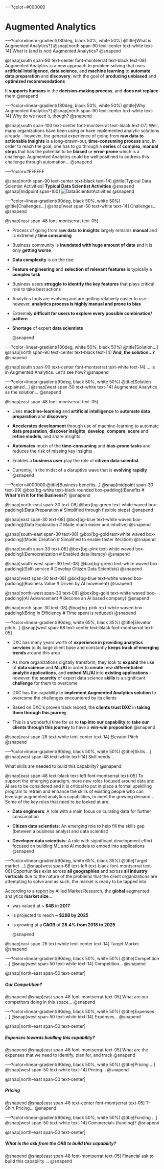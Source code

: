 ---?color=#000000

# Augmented Analytics

---?color=linear-gradient(180deg, black 50%, white 50%)
@title[What is Augmented Analytics?]
@snap[north span-90 text-center text-white text-14]
What is (and is not) Augmented Analytics?
@snapend

@snap[south span-90 text-center font-montserrat text-black text-08]
Augmented Analytics is a new approach to problem solving that uses **artificial intelligence**, **data science**, and **machine learning** to **automate data preparation** and **discovery**, with the goal of **producing unbiased** and **optimized recommendations**<p>It **supports humans** in the **decision-making process**, and **does not replace** them
@snapend

---?color=linear-gradient(180deg, black 50%, white 50%)
@title[Why Augmented Analytics?]
@snap[north span-90 text-center text-white text-14]
Why do we need it, though?
@snapend

@snap[south span-100 text-center font-montserrat text-black text-07]
Well, many organizations have been using or have implemented analytic solutions already - however, the general experience of going from **raw data to actionable insights** is a long-drawn-out, **time-consuming process** and, in order to reach the goal, one has to go through a **series** of **complex, manual steps** that has the potential to be **biased** or **error-prone** which is a challenge. Augmented Analytics could be well positined to address this challenge through automation...
@snapend

---?color=#FFFFFF

@snap[north span-90 text-center text-black text-14]
@title[Typical Data Scientist Activities]
<b>Typical Data Scientist Activities</b>
@snapend
@snap[midpoint span-100]
![DataScientistActivities](assets/img/data-scientist-activities.png)
@snapend

---?color=linear-gradient(90deg, black 50%, white 50%)
@title[Challenges...]
@snap[west span-50 text-white text-14]
Challenges...
@snapend

@snap[east span-48 font-montserrat text-05]
- Process of going from **raw data to insights** largely remains **manual** and is extremely **time consuming**<p>
- Business community is **inundated with huge amount of data** and it is only **getting worse**<p>
- **Data complexity** is on the rise<p>
- **Feature engineering** and **selection of relevant features** is typically a **complex task**<p>
- Business users **struggle to identify the key features** that plays critical role to take best actions<p>
- Analytics tools are evolving and are getting relatively easier to use – however, **analytics process is highly manual and prone to bias**<p>
- Extremely **difficult for users to explore every possible combination/ pattern**<p>
- **Shortage** of expert **data scientists**<p>
@snapend
  
---?color=linear-gradient(180deg, white 50%, black 50%)
@title[Solution...]
@snap[north span-90 text-center text-black text-14]
<b>And, the solution...?</b>
@snapend

@snap[south span-90 text-center font-montserrat text-white text-14]
... is in Augmented Analytics. Let's see how?
@snapend

---?color=linear-gradient(90deg, black 50%, white 50%)
@title[Solution explained...]
@snap[west span-50 text-white text-14]
Augmented Analytics as the solution...
@snapend

@snap[east span-48 font-montserrat text-05]
- Uses **machine-learning** and **artificial intelligence** to **automate data preparation** and **discovery**<p>
- **Accelerates development** through use of machine-learning to automate **data preparation**, **discover insights**, **develop**, **compare**, **score** and **refine models**, and share insights<p>
- **Automates** much of the **time-consuming** and **bias-prone tasks** and reduces the risk of missing key insights<p>
- Enables a **business user** play the role of **citizen data scientist**<p>
- Currently, in the midst of a disruptive wave that is **evolving rapidly**
@snapend

---?color=#000000
@title[Business benefits...]
@snap[midpoint span-30 text-09]
@box[bg-white text-black rounded box-padding](Benefits # <b>What's in it for the Business?</b>)
@snapend

@snap[north-east span-30 text-08]
@box[bg-green text-white waved box-padding](Data Preparation # Simplified through flexible steps)
@snapend

@snap[east span-30 text-08]
@box[bg-blue text-white waved box-padding](Data Exploration # Made much easier and intuitive)
@snapend

@snap[south-east span-30 text-08]
@box[bg-gold text-white waved box-padding](Model Creation # Simplified to enable faster iteration)
@snapend

@snap[south span-30 text-08]
@box[bg-pink text-white waved box-padding](Democratization # Enabled data literacy)
@snapend

@snap[south-west span-30 text-08]
@box[bg-green text-white waved box-padding](Self-service # Develop Citizen Data Scientists)
@snapend

@snap[west span-30 text-08]
@box[bg-blue text-white waved box-padding](Business Value # Driven by AI movement)
@snapend

@snap[north-west span-30 text-08]
@box[bg-gold text-white waved box-padding](AI Advancement # Become an AI based company)
@snapend

@snap[north span-30 text-08]
@box[bg-pink text-white waved box-padding](Bring in Efficiency # Time spent is reduced)
@snapend

---?color=linear-gradient(90deg, white 65%, black 35%)
@title[Elevator pitch...]
@snap[west span-68 text-center text-black font-montserrat text-05]
- DXC has many years worth of **experience in providing analytics services** to its large client base and constantly **keeps track of emerging trends** around this area<p>
- As more organizations digitally transform, they look to **expand** the use of **data science** and **ML/AI** in order to **create** new **differentiated analytic applications**, and **embed ML/AI** into **existing applications** - however, the **scarcity** of expert data science **skills** is a significant **challenge** for them to overcome<p>
- DXC has the capability to **implement Augmented Analytics solution** to overcome the challenges encountered by its clients<p>
- Based on DXC's proven track record, the **clients trust DXC** in **taking them through this journey**<p>
- This is a wonderful time for us to **tap into our capability** to **take our clients through this journey** to have a **win-win proposition**
@snapend
    
@snap[east span-28 text-white text-center text-14]
Elevator Pitch
@snapend

---?color=linear-gradient(90deg, black 50%, white 50%)
@title[Skills ...]
@snap[west span-48 text-white text-14]
Skill needs...<p><p>
What skills are needed to build this capability?
@snapend

@snap[east span-48 text-black text-left font-montserrat text-05]
To support the emerging paradigm, more new roles focused around data and AI are to be considered and it is critical to put in place a formal upskilling program to retrain and enhance the skills of existing people who can leverage augmented analytics capabilities, to meet the growing demand... Some of the key roles that need to be looked at are:<p><p>
- **Data engineers**: A role with a main focus on curating data for further consumption<p>
- **Citizen data scientists**: An emerging role to help fill the skills gap (between a business analyst and data scientist)<p>
- **Developer data scientists**: A role with siginificant development effort focused on building ML and AI models to embed into applications
@snapend

---?color=linear-gradient(90deg, white 65%, black 35%)
@title[Target market ...]
@snap[west span-68 text-left text-black font-montserrat text-06]
Opportunities exist across **all geographies** and across **all industry verticals** due to the nature of the problems that the client organizations are attempting to solve and as such, the market is ready to be tapped into<p>
According to a <a href="https://www.alliedmarketresearch.com/augmented-analytics-market">report</a> by Allied Market Research, the **global** augmented analytics **market size**...
  - was valued at **~ $4B** in **2017**<p>
  - is projected to reach **~ $29B by 2025**<p>
  - is growing at a **CAGR** of **28.4% from 2018 to 2025**<p>
@snapend
    
@snap[east span-28 text-white text-center text-14]
Target Market
@snapend

---?color=linear-gradient(90deg, black 50%, white 50%)
@title[Competition ...]
@snap[west span-50 text-white text-14]
Competition...
@snapend


@snap[north-east span-50 text-center]
##### Our Competition?
@snapend
@snap[east span-48 font-montserrat text-05]
What are our competitors doing in this space...
@snapend

---?color=linear-gradient(90deg, black 50%, white 50%)
@title[Expenses ...]
@snap[west span-50 text-white text-14]
Expenses...
@snapend


@snap[north-east span-50 text-center]
##### Expenses towards buidling this capability?
@snapend
@snap[east span-48 font-montserrat text-05]
What are the expenses that we need to identify, plan for, and track
@snapend

---?color=linear-gradient(90deg, black 50%, white 50%)
@title[Pricing ...]
@snap[west span-50 text-white text-14]
Pricing...
@snapend

@snap[north-east span-50 text-center]
##### Pricing
@snapend
@snap[east span-48 text-center font-montserrat text-05]
T-Shirt Pricing...
@snapend

---?color=linear-gradient(90deg, black 50%, white 50%)
@title[Funding ...]
@snap[west span-50 text-white text-14]
Commercials (funding)?
@snapend

@snap[north-east span-50 text-center]
##### What is the ask from the ORB to build this capability?
@snapend
@snap[east span-48 font-montserrat text-05]
Financial ask to build this capability ...
@snapend
